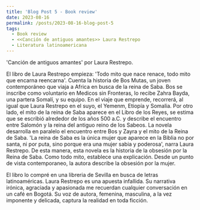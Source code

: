 ```yaml
---
title: 'Blog Post 5 - Book review'
date: 2023-08-16
permalink: /posts/2023-08-16-blog-post-5
tags:
  - Book review
  - <<Canción de antiguos amantes>> Laura Restrepo
  - Literatura latinoamericana
---
```




'Canción de antiguos amantes' por Laura Restrepo. 


El libro de Laura Restrepo empieza: 'Todo mito que nace renace, todo mito que encarna reencarna'.
Cuenta la historia de Bos Mutas, un joven contemporáneo que viaja a Africa en busca de la reina de Saba.
Bos se inscribe como voluntario en Medicos sin Fronteras, lo recibe Zahra Bayda, una partera Somalí, y su equipo. 
En el viaje que emprende, recorrerá, al igual que Laura Restrepo en el suyo, el Yemenm, Etiopía y Somalia.
Por otro lado, el mito de la reina de Saba aparece en el Libro de los Reyes, se estima que se escribió alrededor de los años 500 a.C. y describe el encuentro entre Salomón y la reina del antiguo reino de los Sabeos. 
La novela desarrolla en paralelo el encuentro entre Bos y Zayra y el mito de la Reina de Saba.
'La reina de Saba es la única mujer que aparece en la Biblia no por santa, ni por puta, sino porque era una mujer sabia y poderosa', narra Laura Restrepo.
De esta manera, esta novela es la historia de la obsesión por la Reina de Saba. 
Como todo mito, establece una explicación. 
Desde un punto de vista contemporaneo, la autora describe la obsesión por la mujer. 


El libro lo compré en una libreria de Sevilla en busca de letras latinoaméricas. 
Laura Restrepo es una apuesta infallida. 
Su narrativa irónica, agraciada y apasionada me recuerdan cualquier conversación en un café en Bogotá. 
Su voz de autora, femenina, masculina, a la vez imponente y delicada, captura la realidad en toda ficción. 


